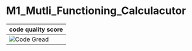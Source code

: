 # M1_Mutli_Functioning_Calculacutor
| code quality score |
| ----- |
| ![Code Gread](https://api.codiga.io/project/29989/score/svg) | 
